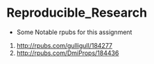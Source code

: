 # Reproducible_Research
- Some Notable rpubs for this assignment

1. http://rpubs.com/gulligull/184277
2. http://rpubs.com/DmiProps/184436
